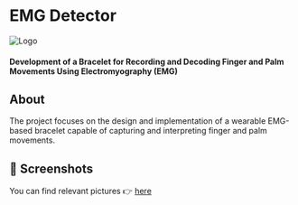 # EMG Detector
![Logo](https://www.iee.ihu.gr/wp-content/uploads/2021/05/IEE_logo_v2.svg)
#### Development of a Bracelet for Recording and Decoding Finger and Palm Movements Using Electromyography (EMG)
## About  
The project focuses on the design and implementation of a wearable EMG-based bracelet capable of capturing and interpreting finger and palm movements.
## 📸 Screenshots
You can find relevant pictures 👉 [here](https://drive.google.com/drive/folders/1vBYEEmefVe3HCsnwL3Wa-Y-DzGRXccsT?usp=sharing)